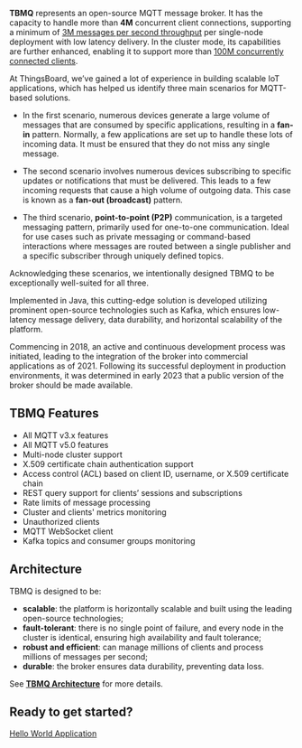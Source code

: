 
**TBMQ** represents an open-source MQTT message broker. It has the capacity to handle more than **4M** concurrent client connections, 
supporting a minimum of [3M messages per second throughput](/docs/mqtt-broker/reference/3m-throughput-single-node-performance-test/) per single-node deployment 
with low latency delivery. 
In the cluster mode, its capabilities are further enhanced, 
enabling it to support more than [100M concurrently connected clients](/docs/mqtt-broker/reference/100m-connections-performance-test/).

At ThingsBoard, we’ve gained a lot of experience in building scalable IoT applications, which has helped us identify three main scenarios for MQTT-based solutions.

* In the first scenario, numerous devices generate a large volume of messages that are consumed by specific applications, resulting in a **fan-in** pattern. 
Normally, a few applications are set up to handle these lots of incoming data. It must be ensured that they do not miss any single message.

* The second scenario involves numerous devices subscribing to specific updates or notifications that must be delivered. 
This leads to a few incoming requests that cause a high volume of outgoing data. This case is known as a **fan-out (broadcast)** pattern.

* The third scenario, **point-to-point (P2P)** communication, is a targeted messaging pattern, primarily used for one-to-one communication. 
Ideal for use cases such as private messaging or command-based interactions where messages are routed between a single publisher and a specific subscriber through uniquely defined topics.

Acknowledging these scenarios, we intentionally designed TBMQ to be exceptionally well-suited for all three.

Implemented in Java, this cutting-edge solution is developed utilizing prominent open-source technologies such as Kafka, 
which ensures low-latency message delivery, data durability, and horizontal scalability of the platform.

Commencing in 2018, an active and continuous development process was initiated, leading to the integration of the broker into commercial applications as of 2021. 
Following its successful deployment in production environments, it was determined in early 2023 that a public version of the broker should be made available.

## TBMQ Features

* All MQTT v3.x features
* All MQTT v5.0 features
* Multi-node cluster support
* X.509 certificate chain authentication support
* Access control (ACL) based on client ID, username, or X.509 certificate chain
* REST query support for clients’ sessions and subscriptions
* Rate limits of message processing
* Cluster and clients' metrics monitoring
* Unauthorized clients
* MQTT WebSocket client
* Kafka topics and consumer groups monitoring

## Architecture

TBMQ is designed to be:

* **scalable**: the platform is horizontally scalable and built using the leading open-source technologies;
* **fault-tolerant**: there is no single point of failure, and every node in the cluster is identical, ensuring high availability and fault tolerance;
* **robust and efficient**: can manage millions of clients and process millions of messages per second;
* **durable**: the broker ensures data durability, preventing data loss.

See [**TBMQ Architecture**](/docs/mqtt-broker/architecture) for more details.

## Ready to get started?

<p><a href="/docs/mqtt-broker/getting-started/" class="button">Hello World Application</a></p>
